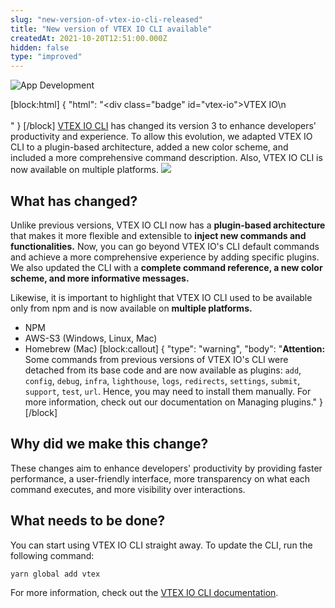 ```yaml
---
slug: "new-version-of-vtex-io-cli-released"
title: "New version of VTEX IO CLI available"
createdAt: 2021-10-20T12:51:00.000Z
hidden: false
type: "improved"
---
```


![App Development](https://img.shields.io/badge/-App%20Development-blue)

[block:html]
{
  "html": "<div class=\"badge\" id=\"vtex-io\">VTEX IO</div>\n<br></br>"
}
[/block]
[VTEX IO CLI](https://developers.vtex.com/vtex-developer-docs/docs/vtex-io-documentation-vtex-io-cli-installation-and-command-reference) has changed its version 3 to enhance developers' productivity and experience. To allow this evolution, we adapted VTEX IO CLI to a plugin-based architecture, added a new color scheme, and included a more comprehensive command description. Also, VTEX IO CLI is now available on multiple platforms.
![](https://cdn.jsdelivr.net/gh/vtexdocs/dev-portal-content@readme-docs/docs/release-notes/5e85742-vtex-plugins_15.png)

## What has changed?

Unlike previous versions, VTEX IO CLI now has a **plugin-based architecture** that makes it more flexible and extensible to **inject new commands and functionalities.** Now, you can go beyond VTEX IO's CLI default commands and achieve a more comprehensive experience by adding specific plugins. We also updated the CLI with a **complete command reference, a new color scheme, and more informative messages.**

Likewise, it is important to highlight that VTEX IO CLI used to be available only from npm and is now available on **multiple platforms.**

- NPM
- AWS-S3 (Windows, Linux, Mac)
- Homebrew (Mac)
[block:callout]
{
  "type": "warning",
  "body": "**Attention:** Some commands from previous versions of VTEX IO's CLI were detached from its base code and are now available as plugins: `add`, `config`, `debug`, `infra`, `lighthouse`, `logs`, `redirects`, `settings`, `submit`, `support`, `test`, `url`. Hence, you may need to install them manually. For more information, check out our documentation on Managing plugins."
}
[/block]

## Why did we make this change?

These changes aim to enhance developers' productivity by providing faster performance, a user-friendly interface, more transparency on what each command executes, and more visibility over interactions.

## What needs to be done?

You can start using VTEX IO CLI straight away. To update the CLI, run the following command:

```sh
yarn global add vtex
```

For more information, check out the [VTEX IO CLI documentation](https://developers.vtex.com/vtex-developer-docs/docs/vtex-io-documentation-vtex-io-cli-installation-and-command-reference).
